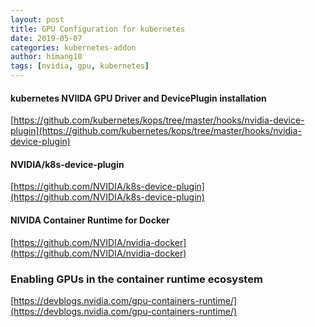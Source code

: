 ```yaml
---
layout: post
title: GPU Configuration for kubernetes
date: 2019-05-07
categories: kubernetes-addon
author: himang10
tags: [nvidia, gpu, kubernetes]
---
```


#### kubernetes NVIIDA GPU Driver and DevicePlugin installation
[https://github.com/kubernetes/kops/tree/master/hooks/nvidia-device-plugin](https://github.com/kubernetes/kops/tree/master/hooks/nvidia-device-plugin)
#### NVIDIA/k8s-device-plugin
[https://github.com/NVIDIA/k8s-device-plugin](https://github.com/NVIDIA/k8s-device-plugin)

#### NIVIDA Container Runtime for Docker
[https://github.com/NVIDIA/nvidia-docker](https://github.com/NVIDIA/nvidia-docker)

### Enabling GPUs in the container runtime ecosystem
[https://devblogs.nvidia.com/gpu-containers-runtime/](https://devblogs.nvidia.com/gpu-containers-runtime/)